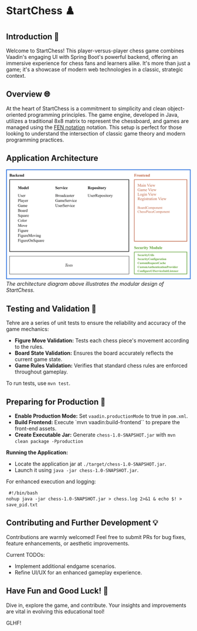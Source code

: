 # StartChess ♟️️

## Introduction 📖

Welcome to StartChess! This player-versus-player chess game combines Vaadin's engaging UI with Spring Boot's powerful backend, offering an immersive experience for chess fans and learners alike. It's more than just a game; it's a showcase of modern web technologies in a classic, strategic context.

## Overview 🌐

At the heart of StartChess is a commitment to simplicity and clean object-oriented programming principles. The game engine, developed in Java, utilizes a traditional 8x8 matrix to represent the chessboard, and games are managed using the [FEN notation](https://en.wikipedia.org/wiki/Forsyth%E2%80%93Edwards_Notation) notation. This setup is perfect for those looking to understand the intersection of classic game theory and modern programming practices.

## Application Architecture

![Application architecture](/architecture.png)
_The architecture diagram above illustrates the modular design of StartChess._

## Testing and Validation 🧪

Tehre are a series of unit tests to ensure the reliability and accuracy of the game mechanics:

-   **Figure Move Validation:** Tests each chess piece's movement according to the rules.
-   **Board State Validation:** Ensures the board accurately reflects the current game state.
-   **Game Rules Validation:** Verifies that standard chess rules are enforced throughout gameplay.

To run tests, use `mvn test`.

## Preparing for Production 🚀

-   **Enable Production Mode:** Set `vaadin.productionMode` to true in `pom.xml`.
-   **Build Frontend:** Execute `mvn vaadin:build-frontend`` to prepare the front-end assets.
-   **Create Executable Jar:** Generate `chess-1.0-SNAPSHOT.jar` with `mvn clean package -Pproduction`

**Running the Application:**

-   Locate the application jar at `./target/chess-1.0-SNAPSHOT.jar`.
-   Launch it using `java -jar chess-1.0-SNAPSHOT.jar`.

For enhanced execution and logging:

```
 #!/bin/bash
nohup java -jar chess-1.0-SNAPSHOT.jar > chess.log 2>&1 & echo $! > save_pid.txt
```

## Contributing and Further Development 💡

Contributions are warmly welcomed! Feel free to submit PRs for bug fixes, feature enhancements, or aesthetic improvements.

Current TODOs:

-   Implement additional endgame scenarios.
-   Refine UI/UX for an enhanced gameplay experience.

## Have Fun and Good Luck! 🎉

Dive in, explore the game, and contribute. Your insights and improvements are vital in evolving this educational tool!

GLHF!
